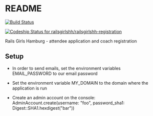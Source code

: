 # README

[<img src="https://travis-ci.org/railsgirlshh/railsgirlshh-registration.svg?branch=master" alt="Build Status" />](https://travis-ci.org/railsgirlshh/railsgirlshh-registration)

[ ![Codeship Status for railsgirlshh/railsgirlshh-registration](https://codeship.io/projects/5c35dfd0-48f8-0132-c0fe-2661e82857fb/status)](https://codeship.io/projects/46052)

Rails Girls Hamburg - attendee application and coach registration

## Setup

* In order to send emails, set the environment variables EMAIL_PASSWORD to our email password

* Set the environment variable MY_DOMAIN to the domain where the application is run

* Create an admin account on the console: AdminAccount.create(username: "foo", password_sha1: Digest::SHA1.hexdigest("bar"))

